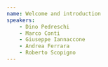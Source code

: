 ```yaml
---
name: Welcome and introduction
speakers:
    - Dino Pedreschi
    - Marco Conti
    - Giuseppe Iannaccone
    - Andrea Ferrara
    - Roberto Scopigno
---
```

